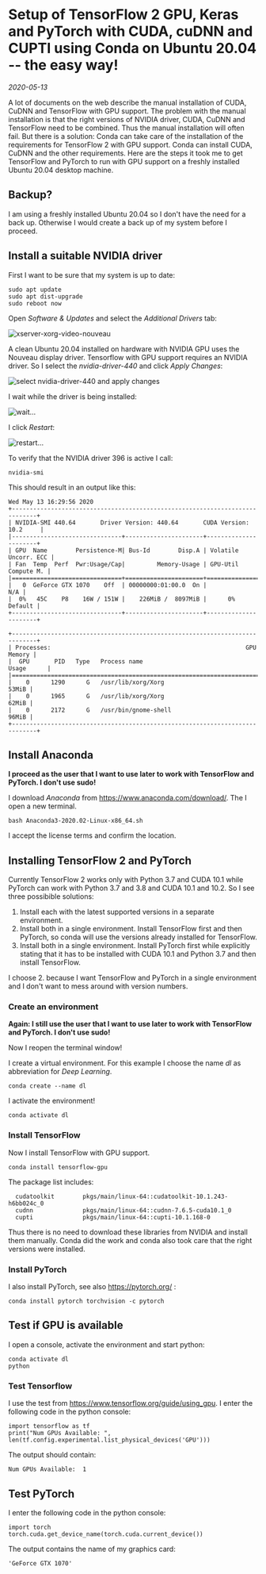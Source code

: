 # Setup of TensorFlow 2 GPU, Keras and PyTorch with CUDA, cuDNN and CUPTI using Conda on Ubuntu 20.04 -- the easy way! #

*2020-05-13*

A lot of documents on the web describe the manual installation of CUDA, CuDNN and TensorFlow with GPU support. The problem with the manual installation is that the right versions of NVIDIA driver, CUDA, CuDNN and TensorFlow need to be combined. Thus the manual installation will often fail. But there is a solution: Conda can take care of the installation of the requirements for TensorFlow 2 with GPU support. Conda can install CUDA, CuDNN and the other requirements. Here are the steps it took me to get TensorFlow and PyTorch to run with GPU support on a freshly installed Ubuntu 20.04 desktop machine.

## Backup? ##
I am using a freshly installed Ubuntu 20.04 so I don't have the need for a back up. Otherwise I would create a back up of my system before I proceed.

## Install a suitable NVIDIA driver ##
First I want to be sure that my system is up to date:

```
sudo apt update
sudo apt dist-upgrade
sudo reboot now
```

Open *Software & Updates* and select the *Additional Drivers* tab:

![xserver-xorg-video-nouveau](img1.png "xserver-xorg-video-nouveau")

A clean Ubuntu 20.04 installed on hardware with NVIDIA GPU uses the Nouveau display driver.  Tensorflow with GPU support requires an NVIDIA driver. So I select the *nvidia-driver-440* and click *Apply Changes*:

![select nvidia-driver-440 and apply changes](img2.png "select 'nvidia-driver-440' and click 'Apply Changes'")

I wait while the driver is being installed:

![wait...](img3.png "wait...")

I click *Restart*:

![restart...](img4.png "click 'Restart...'")

To verify that the NVIDIA driver 396 is active I call:
```
nvidia-smi
```
This should result in an output like this:
```
Wed May 13 16:29:56 2020       
+-----------------------------------------------------------------------------+
| NVIDIA-SMI 440.64       Driver Version: 440.64       CUDA Version: 10.2     |
|-------------------------------+----------------------+----------------------+
| GPU  Name        Persistence-M| Bus-Id        Disp.A | Volatile Uncorr. ECC |
| Fan  Temp  Perf  Pwr:Usage/Cap|         Memory-Usage | GPU-Util  Compute M. |
|===============================+======================+======================|
|   0  GeForce GTX 1070    Off  | 00000000:01:00.0  On |                  N/A |
|  0%   45C    P8    16W / 151W |    226MiB /  8097MiB |      0%      Default |
+-------------------------------+----------------------+----------------------+
                                                                               
+-----------------------------------------------------------------------------+
| Processes:                                                       GPU Memory |
|  GPU       PID   Type   Process name                             Usage      |
|=============================================================================|
|    0      1290      G   /usr/lib/xorg/Xorg                            53MiB |
|    0      1965      G   /usr/lib/xorg/Xorg                            62MiB |
|    0      2172      G   /usr/bin/gnome-shell                          96MiB |
+-----------------------------------------------------------------------------+
```
## Install Anaconda ##

**I proceed as the user that I want to use later to work with TensorFlow and PyTorch. I don't use sudo!** 

I download *Anaconda* from https://www.anaconda.com/download/. The I open a new terminal. 

```
bash Anaconda3-2020.02-Linux-x86_64.sh 
```

I accept the license terms and confirm the location. 

## Installing TensorFlow 2 and PyTorch

Currently TensorFlow 2 works only with Python 3.7 and CUDA 10.1 while PyTorch can work with Python 3.7 and 3.8 and CUDA 10.1 and 10.2. So I see three possibible solutions:

1. Install each with the latest supported versions in a separate environment.
2. Install both in a single environment. Install TensorFlow first and then PyTorch, so conda will use the versions already installed for TensorFlow.
3. Install both in a single environment. Install PyTorch first while explicitly stating that it has to be installed with CUDA 10.1 and Python 3.7 and then install TensorFlow. 

I choose 2. because I want TensorFlow and PyTorch in a single environment and I don't want to mess around with version numbers.

### Create an environment

**Again: I still use the user that I want to use later to work with TensorFlow and PyTorch. I don't use sudo!** 

Now I reopen the terminal window!

I create a virtual environment. For this example I choose the name *dl* as abbreviation for *Deep Learning*.

```
conda create --name dl
```

I activate the environment!

```
conda activate dl
```

### Install TensorFlow

Now I install TensorFlow with GPU support.

```
conda install tensorflow-gpu
```

The package list includes:

```
  cudatoolkit        pkgs/main/linux-64::cudatoolkit-10.1.243-h6bb024c_0
  cudnn              pkgs/main/linux-64::cudnn-7.6.5-cuda10.1_0
  cupti              pkgs/main/linux-64::cupti-10.1.168-0         
```

Thus there is no need to download these libraries from NVIDIA and install them manually. Conda did the work and conda also took care that the right versions were installed.

### Install PyTorch

I also install PyTorch, see also https://pytorch.org/ :

```
conda install pytorch torchvision -c pytorch
```
## Test if GPU is available ##

I open a console, activate the environment and start python:
```
conda activate dl
python
```
### Test Tensorflow ###
I use the test from https://www.tensorflow.org/guide/using_gpu. I enter the following code in the python console:
```
import tensorflow as tf
print("Num GPUs Available: ", len(tf.config.experimental.list_physical_devices('GPU')))
```
The output should contain:
```
Num GPUs Available:  1
```

## Test PyTorch ##
I enter the following code in the python console:
```
import torch
torch.cuda.get_device_name(torch.cuda.current_device())
```
The output contains the name of my graphics card:
```
'GeForce GTX 1070'
```
